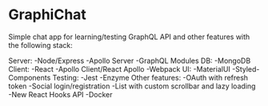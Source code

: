 # GraphiChat

Simple chat app for learning/testing GraphQL API and other features with the following stack:

Server:
 -Node/Express
 -Apollo Server
 -GraphQL Modules
DB:
 -MongoDB
Client:
 -React
 -Apollo Client/React Apollo
 -Webpack
UI:
 -MaterialUI
 -Styled-Components
Testing:
 -Jest
 -Enzyme
Other features:
 -OAuth with refresh token
 -Social login/registration
 -List with custom scrollbar and lazy loading
 -New React Hooks API
 -Docker
